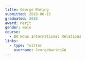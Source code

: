 ```yaml
---
title: George Waring
submitted: 2018-06-15
graduated: 2018
award: Merit
gender: male
course:
  - BA Hons International Relations
links:
  - type: Twitter
    username: GeorgeWaringGW
---
```

